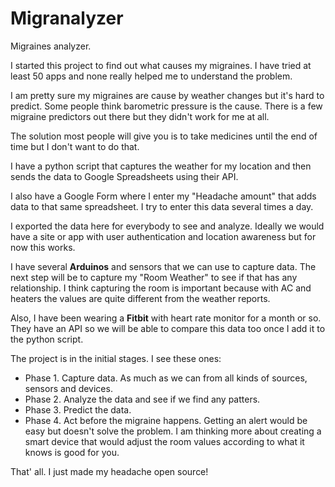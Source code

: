 # Migranalyzer
Migraines analyzer.

I started this project to find out what causes my migraines. I have tried at least 50 apps and none really helped me to understand the problem.

I am pretty sure my migraines are cause by weather changes but it's hard to predict. Some people think barometric pressure is the cause. There is a few migraine predictors out there but they didn't work for me at all.

The solution most people will give you is to take medicines until the end of time but I don't want to do that.

I have a python script that captures the weather for my location and then sends the data to Google Spreadsheets using their API.

I also have a Google Form where I enter my "Headache amount" that adds data to that same spreadsheet. I try to enter this data several times a day.

I exported the data here for everybody to see and analyze. Ideally we would have a site or app with user authentication and location awareness but for now this works.

I have several **Arduinos** and sensors that we can use to capture data. The next step will be to capture my "Room Weather" to see if that has any relationship. I think capturing the room is important because with AC and heaters the values are quite different from the weather reports.

Also, I have been wearing a **Fitbit** with heart rate monitor for a month or so. They have an API so we will be able to compare this data too once I add it to the python script.

The project is in the initial stages. I see these ones:
- Phase 1. Capture data. As much as we can from all kinds of sources, sensors and devices.
- Phase 2. Analyze the data and see if we find any patters.
- Phase 3. Predict the data.
- Phase 4. Act before the migraine happens. Getting an alert would be easy but doesn't solve the problem. I am thinking more about creating a smart device that would adjust the room values according to what it knows is good for you.

That' all.
I just made my headache open source!
